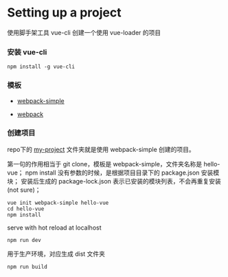 # Setting up a project

使用脚手架工具 vue-cli 创建一个使用 vue-loader 的项目

### 安装 vue-cli

    npm install -g vue-cli
    

### 模板

* [webpack-simple](https://github.com/vuejs-templates/webpack-simple)

* [webpack](https://github.com/vuejs-templates/webpack)


### 创建项目

repo下的 [my-project](https://github.com/carolinezhao/Vue.js-guide-demo/tree/master/my-project) 文件夹就是使用 webpack-simple 创建的项目。


第一句的作用相当于 git clone，模板是 webpack-simple，文件夹名称是 hello-vue；
npm install 没有参数的时候，是根据项目目录下的 package.json 安装模块；
安装后生成的 package-lock.json 表示已安装的模块列表，不会再重复安装 (not sure)；

    vue init webpack-simple hello-vue
    cd hello-vue
    npm install
    
serve with hot reload at localhost

    npm run dev
  
用于生产环境，对应生成 dist 文件夹

    npm run build
